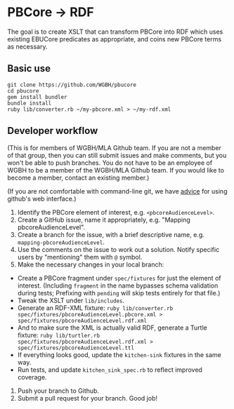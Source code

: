 # PBCore -> RDF

The goal is to create XSLT that can transform PBCore into RDF which uses existing
EBUCore predicates as appropriate, and coins new PBCore terms as necessary.

## Basic use

```
git clone https://github.com/WGBH/pbucore
cd pbucore
gem install bundler
bundle install
ruby lib/converter.rb ~/my-pbcore.xml > ~/my-rdf.xml
```

## Developer workflow

(This is for members of WGBH/MLA Github team. If you are not a member of that 
group, then you can still submit issues and make comments, but you won't be 
able to push branches. You do not have to be an employee of WGBH to be a member 
of the WGBH/MLA Github team. If you would like to become a member, contact an 
existing member.)

(If you are not comfortable with command-line git, we have 
[advice](https://github.com/WGBH/pbucore/wiki/Contributing-to-the-project-through-Github-web-interface)
for using github's web interface.)

1. Identify the PBCore element of interest, e.g. `<pbcoreAudienceLevel>`.
1. Create a GitHub issue, name it appropriately, e.g. "Mapping pbcoreAudienceLevel".
1. Create a branch for the issue, with a brief descriptive name, e.g. `mapping-pbcoreAudienceLevel`.
1. Use the comments on the issue to work out a solution. 
Notify specific users by "mentioning" them with `@` symbol.
1. Make the necessary changes in your local branch:
  - Create a PBCore fragment under `spec/fixtures` for just the element of interest.
  (Including `fragment` in the name bypasses schema validation during tests;
  Prefixing with `pending` will skip tests entirely for that file.)
  - Tweak the XSLT under `lib/includes`.
  - Generate an RDF-XML fixture: 
  `ruby lib/converter.rb spec/fixtures/pbcoreAudienceLevel.pbcore.xml > spec/fixtures/pbcoreAudienceLevel.rdf.xml`
  - And to make sure the XML is actually valid RDF, generate a Turtle fixture:
  `ruby lib/turtler.rb spec/fixtures/pbcoreAudienceLevel.rdf.xml > spec/fixtures/pbcoreAudienceLevel.ttl`
  - If everything looks good, update the `kitchen-sink` fixtures in the same way.
  - Run tests, and update `kitchen_sink_spec.rb` to reflect improved coverage.
1. Push your branch to Github.
1. Submit a pull request for your branch. Good job!

